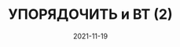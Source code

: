 ---
date: 2021-11-19
guid: cd4a0eb8-1229-48c4-a978-724dfe68d47b
title: УПОРЯДОЧИТЬ и ВТ (2)
question: |
    Какой будет порядок строк?

    ```bsl
    ВЫБРАТЬ
        2 КАК Поле
    ПОМЕСТИТЬ ВТ1
    ОБЪЕДИНИТЬ ВСЕ
    ВЫБРАТЬ
        1
    ;

    ВЫБРАТЬ ПЕРВЫЕ 999
        Поле
    ПОМЕСТИТЬ ВТ2
    ИЗ ВТ1
    УПОРЯДОЧИТЬ ПО
        Поле
    ;

    ВЫБРАТЬ
        Поле
    ИЗ ВТ2
    ```
options:
    - 1, 2
    - 2, 1
    - Исключение
correct: 0
explanation: |
    Могла бы быть ошибка использования УПОРЯДОЧИТЬ одновременно с помещением в ВТ  
    Но УПОРЯДОЧИТЬ допустимо использовать, если есть секция ПЕРВЫЕ  
    Т.е. если очень нужно упорядочить строки в ВТ, то можно добавить ПЕРВЫЕ 9999999
tags:
    - queries
source: https://t.me/JuniorOneS/255
---